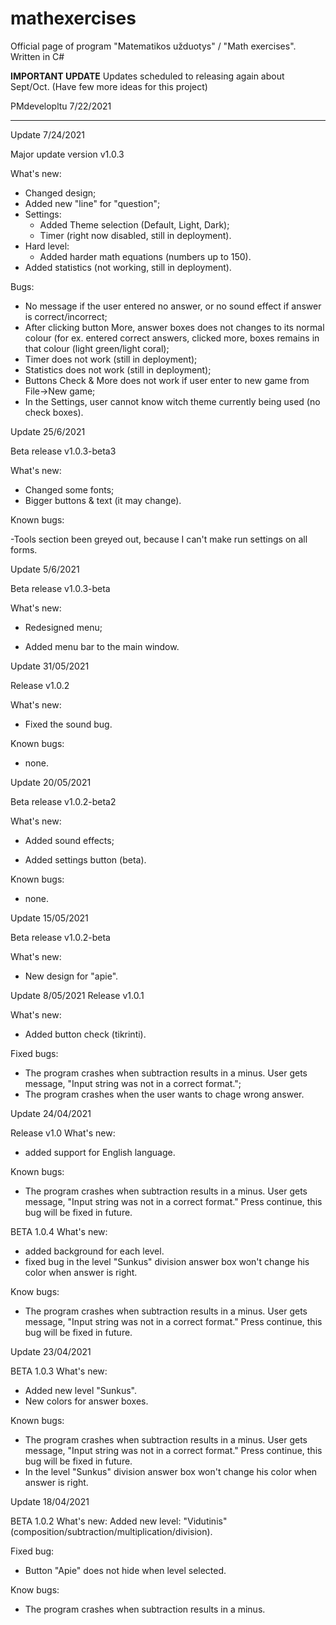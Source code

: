 # mathexercises
Official page of program "Matematikos užduotys" / "Math exercises". 
Written in C#

****IMPORTANT UPDATE****
Updates scheduled to releasing again about Sept/Oct. (Have few more ideas for this project)

 PMdevelopltu
 7/22/2021
************ 
Update 7/24/2021

Major update version v1.0.3

What's new:

- Changed design;
- Added new "line" for "question";
- Settings:
    - Added Theme selection (Default, Light, Dark);
    - Timer (right now disabled, still in deployment).
- Hard level:
    - Added harder math equations (numbers up to 150).
- Added statistics (not working, still in deployment).

Bugs:
- No message if the user entered no answer, or no sound effect if answer is correct/incorrect;
- After clicking button More, answer boxes does not changes to its normal colour (for ex. entered correct answers, clicked more, boxes remains in that colour (light green/light coral);
- Timer does not work (still in deployment);
- Statistics does not work (still in deployment);
- Buttons Check & More does not work if user enter to new game from File->New game;
- In the Settings, user cannot know witch theme currently being used (no check boxes).


Update 25/6/2021

Beta release v1.0.3-beta3

What's new:

- Changed some fonts;
- Bigger buttons & text (it may change).

Known bugs:

-Tools section been greyed out, because I can't make run settings on all forms.

Update 5/6/2021

Beta release v1.0.3-beta

What's new:

- Redesigned menu;

- Added menu bar to the main window.

Update 31/05/2021

Release v1.0.2

What's new:

- Fixed the sound bug.

Known bugs:

- none.

Update 20/05/2021 

Beta release v1.0.2-beta2

What's new:

- Added sound effects;

- Added settings button (beta).

Known bugs:
- none.

Update 15/05/2021

Beta release v1.0.2-beta

What's new:
 - New design for "apie".

Update 8/05/2021 
Release v1.0.1

What's new:

- Added button check (tikrinti).

Fixed bugs:

- The program crashes when subtraction results in a minus. User gets message, "Input string was not in a correct format.";
- The program crashes when the user wants to chage wrong answer.

Update 24/04/2021

Release v1.0 
What's new:

- added support for English language.

Known bugs:

- The program crashes when subtraction results in a minus. User gets message, "Input string was not in a correct format." Press continue, this bug will be fixed in future.

BETA 1.0.4 What's new:

- added background for each level.
- fixed bug in the level "Sunkus" division answer box won't change his color when answer is right.

Know bugs:
- The program crashes when subtraction results in a minus. User gets message, "Input string was not in a correct format." Press continue, this bug will be fixed in future.

Update 23/04/2021

BETA 1.0.3 What's new:
- Added new level "Sunkus".
- New colors for answer boxes.

Known bugs:
- The program crashes when subtraction results in a minus. User gets message, "Input string was not in a correct format." Press continue, this bug will be fixed in future.
- In the level "Sunkus"  division answer box won't change his color when answer is right.


Update 18/04/2021

BETA 1.0.2 What's new:
Added new level: "Vidutinis" (composition/subtraction/multiplication/division).

Fixed bug: 
- Button "Apie" does not hide when level selected.

Know bugs:
- The program crashes when subtraction results in a minus.

